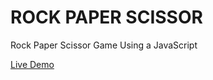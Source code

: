 <h1>ROCK PAPER SCISSOR</h1>
<P>Rock Paper Scissor Game Using a JavaScript</P>
<a href = "#">Live Demo</a>
